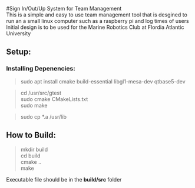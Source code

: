 #Sign In/Out/Up System for Team Management  
This is a simple and easy to use team management tool that is desgined to run an a small linux computer such as a raspberry pi and log times of users  
Initial design is to be used for the Marine Robotics Club at Flordia Atlantic University  
  
## Setup:  
### Installing Depenencies:  
>sudo apt install cmake build-essential libgl1-mesa-dev qtbase5-dev
  
>cd /usr/src/gtest  
>sudo cmake CMakeLists.txt  
>sudo make

>sudo cp *.a /usr/lib  

## How to Build:  
>mkdir build  
>cd build  
>cmake ..  
>make  
  
Executable file should be in the **build/src** folder  
